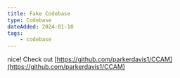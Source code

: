 ```yaml
---
title: Fake Codebase
type: Codebase
dateAdded: 2024-01-10
tags:
    - codebase
---
```


nice! Check out [https://github.com/parkerdavis1/CCAM](https://github.com/parkerdavis1/CCAM)
